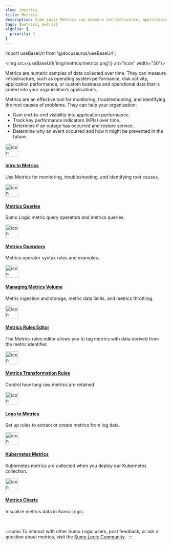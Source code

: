 ```yaml
---
slug: /metrics
title: Metrics
description: Sumo Logic Metrics can measure infrastructure, application performance or custom business and operational data.
tags: [metrics, metric]
algolia: {
  priority: 1
}
---
```


import useBaseUrl from '@docusaurus/useBaseUrl';

<img src={useBaseUrl('img/metrics/metrics.png')} alt="icon" width="50"/>

Metrics are numeric samples of data collected over time. They can measure infrastructure, such as operating system performance, disk activity, application performance, or custom business and operational data that is coded into your organization’s applications.

Metrics are an effective tool for monitoring, troubleshooting, and identifying the root causes of problems. They can help your organization:

* Gain end-to-end visibility into application performance.
* Track key performance indicators (KPIs) over time.
* Determine if an outage has occurred and restore service.
* Determine why an event occurred and how it might be prevented in the future.

<div className="box-wrapper" markdown="1">
<div className="box smallbox1 card">
  <div className="container">
  <a href="/docs/metrics/introduction"><img src={useBaseUrl('img/icons/metrics.png')} alt="icon" width="40"/><h4>Intro to Metrics</h4></a>
  <p>Use Metrics for monitoring, troubleshooting, and identifying root causes.</p>
  </div>
</div>
<div className="box smallbox2 card">
  <div className="container">
  <a href="/docs/metrics/metrics-queries"><img src={useBaseUrl('img/icons/metrics.png')} alt="icon" width="40"/><h4>Metrics Queries</h4></a>
  <p>Sumo Logic metric query operators and metrics queries.</p>
  </div>
</div>
<div className="box smallbox3 card">
  <div className="container">
  <a href="/docs/metrics/metrics-operators"><img src={useBaseUrl('img/icons/metrics.png')} alt="icon" width="40"/><h4>Metrics Operators</h4></a>
  <p>Metrics operator syntax rules and examples.</p>
  </div>
</div>
<div className="box smallbox4 card">
  <div className="container">
  <a href="/docs/metrics/manage-metric-volume"><img src={useBaseUrl('img/icons/metrics.png')} alt="icon" width="40"/><h4>Managing Metrics Volume</h4></a>
  <p>Metric ingestion and storage, metric data limits, and metrics throttling.</p>
  </div>
</div>
<div className="box smallbox5 card">
  <div className="container">
  <a href="/docs/metrics/metric-rules-editor"><img src={useBaseUrl('img/icons/metrics.png')} alt="icon" width="40"/><h4>Metrics Rules Editor</h4></a>
  <p>The Metrics rules editor allows you to tag metrics with data derived from the metric identifier.</p>
  </div>
</div>
<div className="box smallbox6 card">
  <div className="container">
  <a href="/docs/metrics/metrics-transformation-rules"><img src={useBaseUrl('img/icons/metrics.png')} alt="icon" width="40"/><h4>Metrics Transformation Rules</h4></a>
  <p>Control how long raw metrics are retained.</p>
  </div>
</div>
<div className="box smallbox7 card">
  <div className="container">
  <a href="/docs/metrics/logs-to-metrics"><img src={useBaseUrl('img/icons/metrics.png')} alt="icon" width="40"/><h4>Logs to Metrics</h4></a>
  <p>Set up rules to extract or create metrics from log data.</p>
  </div>
</div>
<div className="box smallbox8 card">
  <div className="container">
  <a href="/docs/metrics/kubernetes-metrics"><img src={useBaseUrl('img/icons/metrics.png')} alt="icon" width="40"/><h4>Kubernetes Metrics</h4></a>
  <p>Kubernetes metrics are collected when you deploy our Kubernetes collection.</p>
  </div>
</div>
<div className="box smallbox9 card">
  <div className="container">
  <a href="/docs/metrics/metric-charts"><img src={useBaseUrl('img/icons/metrics.png')} alt="icon" width="40"/><h4>Metrics Charts</h4></a>
  <p>Visualize metrics data in Sumo Logic.</p>
  </div>
</div>
</div>

<br/>

:::sumo
To interact with other Sumo Logic users, post feedback, or ask a question about metrics, visit the [Sumo Logic Community](https://community.sumologic.com/s/topic/0TOE0000000gA6tOAE/Unified%20Logs%20and%20Metrics). 
:::
